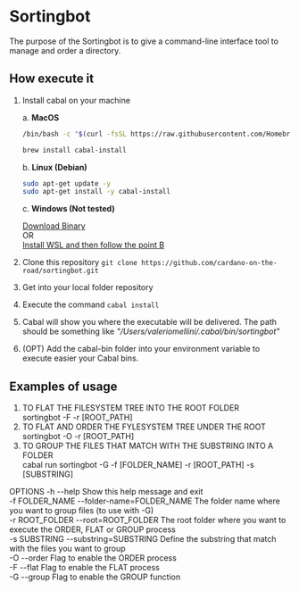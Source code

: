 # Sortingbot

The purpose of the Sortingbot is to give a command-line interface tool to manage and order a directory.



## How execute it

1. Install cabal on your machine
    
    a. 	**MacOS** 

    ```bash
    /bin/bash -c "$(curl -fsSL https://raw.githubusercontent.com/Homebrew/install/HEAD/install.sh)"

    brew install cabal-install 
    ```

	b. **Linux (Debian)**
        
    ```bash
    sudo apt-get update -y
    sudo apt-get install -y cabal-install
    ````
	
	c. **Windows (Not tested)**
        
    [Download Binary](https://www.haskell.org/cabal/download.html)  <br> OR <br>
    [Install WSL and then follow the point B](https://www.youtube.com/watch?v=X-DHaQLrBi8)

2.  Clone this repository ```git clone https://github.com/cardano-on-the-road/sortingbot.git```
3.  Get into your local folder repository
4.  Execute the command  ```cabal install```
5.  Cabal will show you where the executable will be delivered. The path should be something like *"/Users/valeriomellini/.cabal/bin/sortingbot"*
6.  (OPT) Add the cabal-bin folder into your environment variable to execute easier your Cabal bins. 

## Examples of usage 

1. TO FLAT THE FILESYSTEM TREE INTO THE ROOT FOLDER <br> 
   sortingbot -F -r [ROOT_PATH] 
2. TO FLAT AND ORDER THE FYLESYSTEM TREE UNDER THE ROOT <br>
   sortingbot -O -r [ROOT_PATH] 
3. TO GROUP THE FILES THAT MATCH WITH THE SUBSTRING INTO A FOLDER <br>
   cabal run sortingbot -G -f [FOLDER_NAME] -r [ROOT_PATH] -s [SUBSTRING]


OPTIONS
  -h              --help                     Show this help message and exit <br>
  -f FOLDER_NAME  --folder-name=FOLDER_NAME  The folder name where you want to group files (to use with -G) <br>
  -r ROOT_FOLDER  --root=ROOT_FOLDER         The root folder where you want to execute the ORDER, FLAT or GROUP process <br>
  -s SUBSTRING    --substring=SUBSTRING      Define the substring that match with the files you want to group <br>
  -O              --order                    Flag to enable the ORDER process <br>
  -F              --flat                     Flag to enable the FLAT process <br>
  -G              --group                    Flag to enable the GROUP function <br>
